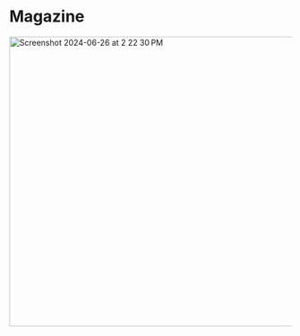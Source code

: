 # Magazine

<img width="516" alt="Screenshot 2024-06-26 at 2 22 30 PM" src="https://github.com/user-attachments/assets/d813dd3a-2302-43d9-ad17-44d153cb79a0">
